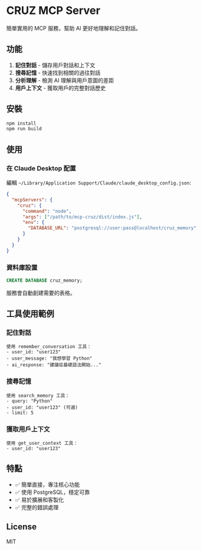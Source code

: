 # CRUZ MCP Server

簡單實用的 MCP 服務，幫助 AI 更好地理解和記住對話。

## 功能

1. **記住對話** - 儲存用戶對話和上下文
2. **搜尋記憶** - 快速找到相關的過往對話
3. **分析理解** - 檢測 AI 理解與用戶意圖的差距
4. **用戶上下文** - 獲取用戶的完整對話歷史

## 安裝

```bash
npm install
npm run build
```

## 使用

### 在 Claude Desktop 配置

編輯 `~/Library/Application Support/Claude/claude_desktop_config.json`:

```json
{
  "mcpServers": {
    "cruz": {
      "command": "node",
      "args": ["/path/to/mcp-cruz/dist/index.js"],
      "env": {
        "DATABASE_URL": "postgresql://user:pass@localhost/cruz_memory"
      }
    }
  }
}
```

### 資料庫設置

```sql
CREATE DATABASE cruz_memory;
```

服務會自動創建需要的表格。

## 工具使用範例

### 記住對話
```
使用 remember_conversation 工具：
- user_id: "user123"
- user_message: "我想學習 Python"
- ai_response: "建議從基礎語法開始..."
```

### 搜尋記憶
```
使用 search_memory 工具：
- query: "Python"
- user_id: "user123" (可選)
- limit: 5
```

### 獲取用戶上下文
```
使用 get_user_context 工具：
- user_id: "user123"
```

## 特點

- ✅ 簡單直接，專注核心功能
- ✅ 使用 PostgreSQL，穩定可靠
- ✅ 易於擴展和客製化
- ✅ 完整的錯誤處理

## License

MIT